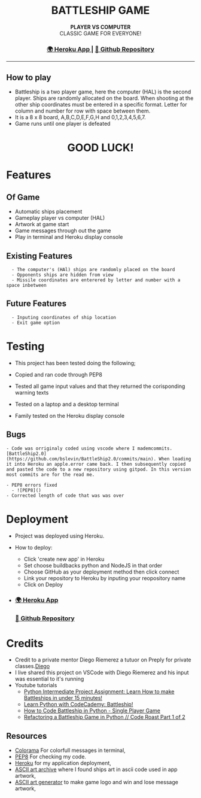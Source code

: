 <h1 align="center">BATTLESHIP GAME</h1>


<div align="center">
  <strong>PLAYER VS COMPUTER</strong>
</div>
<div align="center">
CLASSIC GAME FOR EVERYONE!
</div>

<div align="center">
  <h3>
    <a href="https://battleshipcip3.herokuapp.com/">
      🌍 Heroku App
    </a>
    <span> | </span>
    <a href="https://github.com/bslevin/BattleShipCIProject3">
      💾 Github Repository
    </a>
  </h3>
</div>
<hr>

  ## How to play
  - Battleship is a two player game, here the computer (HAL) is the second player. Ships are randomly allocated on the board. When shooting at the other ship coordinates must be entered in a specific format. Letter for column and number for row with space between them. 
  - It is a 8 x 8 board, A,B,C,D,E,F,G,H and 0,1,2,3,4,5,6,7.
  - Game runs until one player is defeated
  <h1 align="center">GOOD LUCK!</h1>

# Features
  ## Of Game
  - Automatic ships placement
  - Gameplay player vs computer (HAL)
  - Artwork at game start
  - Game messages through out the game
  - Play in terminal and Heroku display console

  ## Existing Features
      - The computer's (HAl) ships are randomly placed on the board
      - Opponents ships are hidden from view
      - Missile coordinates are enterered by letter and number with a space inbetween 

  ## Future Features
      - Inputing coordinates of ship location
      - Exit game option


# Testing
  - This project has been tested doing the following;

  - Copied and ran code through PEP8
  - Tested all game input values and that they returned the corisponding warning texts
  - Tested on a laptop and a desktop terminal
  - Family tested on the Heroku display console


  ## Bugs

    - Code was orriginaly coded using vscode where I mademcommits. [BattleShip2.0](https://github.com/bslevin/BattleShip2.0/commits/main). When loading it into Heroku an apple.error came back. I then subsequently copied and pasted the code to a new repository using gitpod. In this version most commits are for the read me.
    
    - PEP8 errors fixed 
      - ![PEP8]()
    - Corrected length of code that was was over


# Deployment

  - Project was deployed using Heroku.

  - How to deploy:
      - Click 'create new app' in Heroku
      - Set choose buildbacks python and NodeJS in that order
      - Choose GitHub as your deployment method then click connect
      - Link your repository to Heroku by inputing your reopository name
      - Click on Deploy

  - <h3>
      <a href="https://battleshipcip3.herokuapp.com/">
        🌍 Heroku App
      </a>
    </h3>
    <h3>
      <a href="https://github.com/bslevin/BattleShipCIProject3">
        💾 Github Repository
      </a>
  </h3>

# Credits

- Credit to a private mentor Diego Riemerez a tutuor on Preply for private classes.[Diego](https://preply.com/en/tutor/2632116)
- I live shared this project on VSCode with Diego Riemerez and his input was essential to it's running
- Youtube tutorials
  - [Python Intermediate Project Assignment: Learn How to make Battleships in under 15 minutes!](https://www.youtube.com/watch?v=MgJBgnsDcF0)
  - [Learn Python with CodeCademy: Battleship!](https://www.youtube.com/watch?v=7Ki_2gr0rsE)
  - [How to Code Battleship in Python - Single Player Game](https://www.youtube.com/watch?v=tF1WRCrd_HQ)
  - [Refactoring a Battleship Game in Python // Code Roast Part 1 of 2](https://www.youtube.com/watch?v=u3yo-TjeIDg)

## Resources

- [Colorama](https://pypi.org/project/colorama/) For colorfull messages in terminal,
- [PEP8](http://pep8online.com/checkresult) For checking my code.
- [Heroku](https://dashboard.heroku.com/apps) for my application deployment,
- [ASCII art archive](https://www.asciiart.eu/) where I found ships art in ascii code used in app artwork,
- [ASCII art generator](https://www.ascii-art-generator.org/) to make game logo and win and lose message artwork,